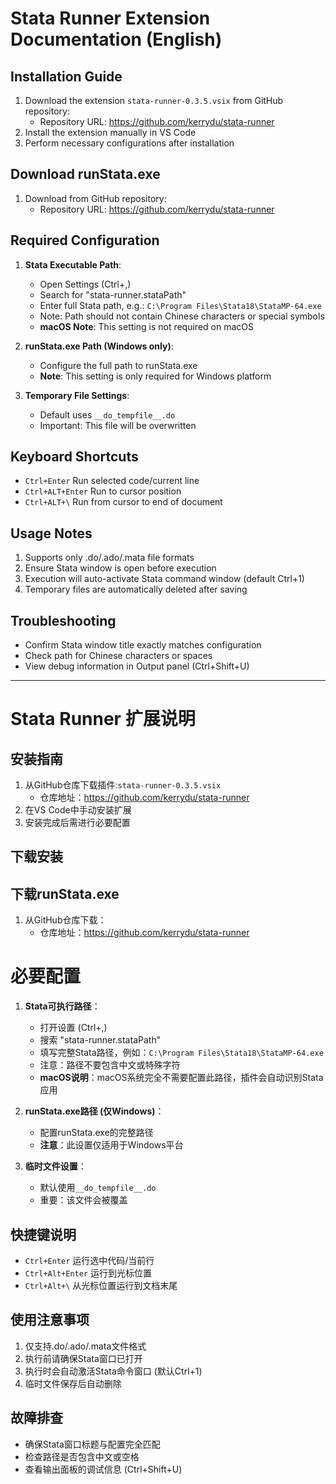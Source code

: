 # Stata Runner Extension Documentation (English)

## Installation Guide
1. Download the extension `stata-runner-0.3.5.vsix` from GitHub repository:
   - Repository URL: https://github.com/kerrydu/stata-runner
2. Install the extension manually in VS Code
3. Perform necessary configurations after installation

## Download runStata.exe
1. Download from GitHub repository:
   - Repository URL: https://github.com/kerrydu/stata-runner

## Required Configuration
1. **Stata Executable Path**:
   - Open Settings (Ctrl+,)
   - Search for "stata-runner.stataPath"
   - Enter full Stata path, e.g.: `C:\Program Files\Stata18\StataMP-64.exe`
   - Note: Path should not contain Chinese characters or special symbols
   - **macOS Note**: This setting is not required on macOS

2. **runStata.exe Path (Windows only)**:
   - Configure the full path to runStata.exe
   - **Note**: This setting is only required for Windows platform

3. **Temporary File Settings**:
   - Default uses `__do_tempfile__.do`
   - Important: This file will be overwritten
 

## Keyboard Shortcuts
- `Ctrl+Enter` Run selected code/current line
- `Ctrl+ALT+Enter` Run to cursor position
- `Ctrl+ALT+\` Run from cursor to end of document

## Usage Notes
1. Supports only .do/.ado/.mata file formats
2. Ensure Stata window is open before execution
3. Execution will auto-activate Stata command window (default Ctrl+1)
4. Temporary files are automatically deleted after saving

## Troubleshooting
- Confirm Stata window title exactly matches configuration
- Check path for Chinese characters or spaces
- View debug information in Output panel (Ctrl+Shift+U)

---

# Stata Runner 扩展说明

## 安装指南
1. 从GitHub仓库下载插件:`stata-runner-0.3.5.vsix`
   - 仓库地址：https://github.com/kerrydu/stata-runner
2. 在VS Code中手动安装扩展
3. 安装完成后需进行必要配置

## 下载安装

## 下载runStata.exe
1. 从GitHub仓库下载：
   - 仓库地址：https://github.com/kerrydu/stata-runner

# 必要配置
1. **Stata可执行路径**：
   - 打开设置 (Ctrl+,)
   - 搜索 "stata-runner.stataPath"
   - 填写完整Stata路径，例如：`C:\Program Files\Stata18\StataMP-64.exe`
   - 注意：路径不要包含中文或特殊字符
   - **macOS说明**：macOS系统完全不需要配置此路径，插件会自动识别Stata应用

2. **runStata.exe路径 (仅Windows)**：
   - 配置runStata.exe的完整路径
   - **注意**：此设置仅适用于Windows平台

3. **临时文件设置**：
   - 默认使用`__do_tempfile__.do`
   - 重要：该文件会被覆盖

## 快捷键说明
- `Ctrl+Enter` 运行选中代码/当前行
- `Ctrl+Alt+Enter` 运行到光标位置
- `Ctrl+Alt+\` 从光标位置运行到文档末尾

## 使用注意事项
1. 仅支持.do/.ado/.mata文件格式
2. 执行前请确保Stata窗口已打开
3. 执行时会自动激活Stata命令窗口 (默认Ctrl+1)
4. 临时文件保存后自动删除

## 故障排查
- 确保Stata窗口标题与配置完全匹配
- 检查路径是否包含中文或空格
- 查看输出面板的调试信息 (Ctrl+Shift+U)